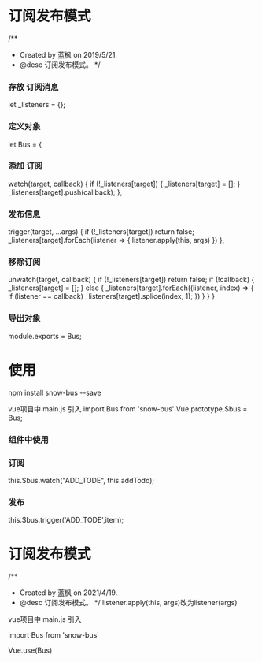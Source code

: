 # 订阅发布模式
/**
 * Created by 蓝枫 on 2019/5/21.
 * @desc 订阅发布模式。
 */


### 存放 订阅消息
let _listeners = {};

### 定义对象
let Bus = {
  ### 添加 订阅
  watch(target, callback) {
    if (!_listeners[target]) {
      _listeners[target] = [];
    }
    _listeners[target].push(callback);
  },
  ### 发布信息
  trigger(target, ...args) {
    if (!_listeners[target]) return false;
    _listeners[target].forEach(listener => {
      listener.apply(this, args)
    })
  },
  ### 移除订阅
  unwatch(target, callback) {
    if (!_listeners[target]) return false;
    if (!callback) {
      _listeners[target] = [];
    } else {
      _listeners[target].forEach((listener, index) => {
        if (listener == callback) _listeners[target].splice(index, 1);
      })
    }
  }
}
### 导出对象
module.exports = Bus;

# 使用
npm install snow-bus --save

vue项目中 main.js 引入
import Bus from 'snow-bus'
Vue.prototype.$bus = Bus;

### 组件中使用
### 订阅
this.$bus.watch("ADD_TODE", this.addTodo);
### 发布
this.$bus.trigger('ADD_TODE',item);

# 订阅发布模式
/**
 * Created by 蓝枫 on 2021/4/19.
 * @desc 订阅发布模式。
 */
listener.apply(this, args)改为listener(args)

vue项目中 main.js 引入

import Bus from 'snow-bus'

Vue.use(Bus)
